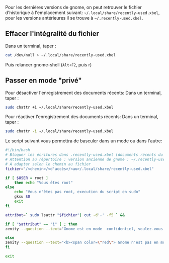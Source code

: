 Pour les dernières versions de gnome, on peut retrouver le fichier d'historique à l'emplacement 
suivant: `~/.local/share/recently-used.xbel`, pour les versions antérieures il se trouve à `~/.recently-used.xbel`.

## Effacer l'intégralité du fichier 
Dans un terminal, taper :

``` sh
cat /dev/null > ~/.local/share/recently-used.xbel
```
Puis relancer gnome-shell (`Alt+F2`, puis r)

## Passer en mode "privé"

Pour désactiver l'enregistrement des documents récents:
Dans un terminal, taper :

``` sh
sudo chattr +i ~/.local/share/recently-used.xbel
```

Pour réactiver l'enregistrement des documents récents:
Dans un terminal, taper : 

``` sh
sudo chattr -i ~/.local/share/recently-used.xbel
```

Le script suivant vous permettra de basculer dans un mode ou dans l'autre:

``` sh
#!/bin/bash
# Bloquer les écritures dans .recently-used.xbel (documents récents du gnome-shell)
# Attention au répertoire : version ancienne de gnome : ~/.recently-used.xbel
# A adapter selon le chemin au fichier
fichier="/<chemin>/<d'accès>/<au>/.local/share/recently-used.xbel"

if [ $USER = root ]
    then echo "Vous êtes root"
else
    echo "Vous n'êtes pas root, execution du script en sudo"
    gksu $0
    exit
fi

attribut=` sudo lsattr "$fichier"| cut -d'-' -f5 ` &&

if [ "$attribut" == "i" ] ; then
zenity --question --text="Gnome est en mode  confidentiel, voulez-vous quitter ce mode ?" && sudo chattr -i "$fichier" && zenity --info --text=" <b><span color=\"red\"> Gnome n'est plus en mode confidentiel </span></b> " || exit

else
zenity --question --text="<b><span color=\"red\"> Gnome n'est pas en mode confidentiel </span></b>, voulez-vous l'activer ?" && sudo chattr +i "$fichier" && zenity --info --text="Gnome est maintenant en mode <b><span color=\"red\"> confidentiel </span></b>" || exit
fi

exit
```